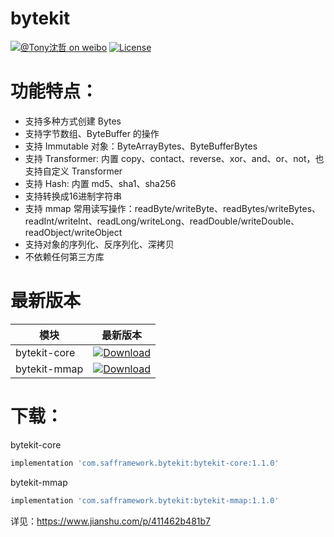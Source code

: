 # bytekit

[![@Tony沈哲 on weibo](https://img.shields.io/badge/weibo-%40Tony%E6%B2%88%E5%93%B2-blue.svg)](http://www.weibo.com/fengzhizi715)
[![License](https://img.shields.io/badge/license-Apache%202-lightgrey.svg)](https://www.apache.org/licenses/LICENSE-2.0.html)

# 功能特点：

* 支持多种方式创建 Bytes
* 支持字节数组、ByteBuffer 的操作
* 支持 Immutable 对象：ByteArrayBytes、ByteBufferBytes
* 支持 Transformer: 内置 copy、contact、reverse、xor、and、or、not，也支持自定义 Transformer
* 支持 Hash: 内置 md5、sha1、sha256
* 支持转换成16进制字符串
* 支持 mmap 常用读写操作：readByte/writeByte、readBytes/writeBytes、readInt/writeInt、readLong/writeLong、readDouble/writeDouble、readObject/writeObject
* 支持对象的序列化、反序列化、深拷贝
* 不依赖任何第三方库

# 最新版本

模块|最新版本
---|:-------------:
bytekit-core|[ ![Download](https://api.bintray.com/packages/fengzhizi715/maven/bytekit-core/images/download.svg) ](https://bintray.com/fengzhizi715/maven/bytekit-core/_latestVersion)|
bytekit-mmap|[ ![Download](https://api.bintray.com/packages/fengzhizi715/maven/bytekit-mmap/images/download.svg) ](https://bintray.com/fengzhizi715/maven/bytekit-mmap/_latestVersion)|

# 下载：


bytekit-core

```groovy
implementation 'com.safframework.bytekit:bytekit-core:1.1.0'
```

bytekit-mmap

```groovy
implementation 'com.safframework.bytekit:bytekit-mmap:1.1.0'
```

详见：https://www.jianshu.com/p/411462b481b7
